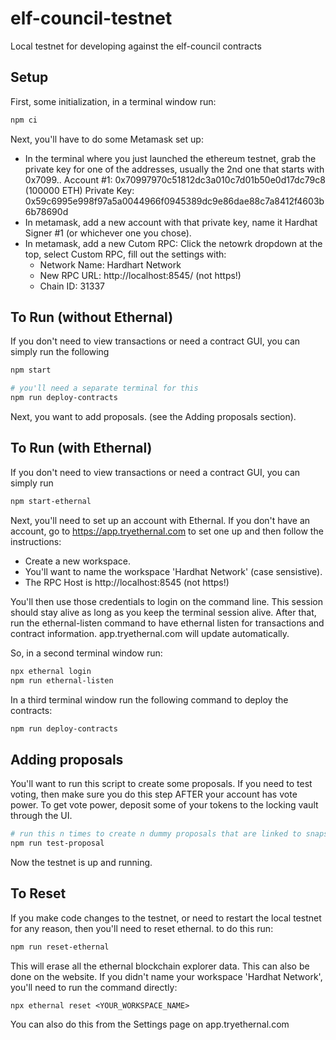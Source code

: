 # elf-council-testnet

Local testnet for developing against the elf-council contracts

## Setup

First, some initialization, in a terminal window run:

```bash
npm ci
```

Next, you'll have to do some Metamask set up:
  - In the terminal where you just launched the ethereum testnet, grab the private key for one of the
    addresses, usually the 2nd one that starts with 0x7099..
    Account #1: 0x70997970c51812dc3a010c7d01b50e0d17dc79c8 (100000 ETH)
    Private Key: 0x59c6995e998f97a5a0044966f0945389dc9e86dae88c7a8412f4603b6b78690d
  - In metamask, add a new account with that private key, name it Hardhat Signer #1 (or whichever
    one you chose).
  - In metamask, add a new Cutom RPC: Click the netowrk dropdown at the top, select Custom RPC, fill
    out the settings with:
      - Network Name: Hardhart Network
      - New RPC URL: http://localhost:8545/ (not https!)
      - Chain ID: 31337


## To Run (without Ethernal)

If you don't need to view transactions or need a contract GUI, you can simply run the following

```bash
npm start

# you'll need a separate terminal for this
npm run deploy-contracts
```

Next, you want to add proposals.  (see the Adding proposals section).

## To Run (with Ethernal)

If you don't need to view transactions or need a contract GUI, you can simply run

```bash
npm start-ethernal
```

Next, you'll need to set up an account with Ethernal. If you don't have an account, go to
https://app.tryethernal.com to set one up and then follow the instructions:
  - Create a new workspace.
  - You'll want to name the workspace 'Hardhat Network' (case sensistive).
  - The RPC Host is http://localhost:8545  (not https!)

You'll then use those credentials to login on the command line.  This session should stay alive as
long as you keep the terminal session alive.  After that, run the ethernal-listen command to have
ethernal listen for transactions and contract information. app.tryethernal.com will update
automatically.

So, in a second terminal window run:
```bash
npx ethernal login
npm run ethernal-listen
```

In a third terminal window run the following command to deploy the contracts:
```bash
npm run deploy-contracts
```

## Adding proposals

You'll want to run this script to create some proposals.  If you need to test voting, then make sure
you do this step AFTER your account has vote power.  To get vote power, deposit some of your tokens
to the locking vault through the UI.

```bash
# run this n times to create n dummy proposals that are linked to snapshot proposals.
npm run test-proposal
```

Now the testnet is up and running.

## To Reset

If you make code changes to the testnet, or need to restart the local testnet for any reason, then
you'll need to reset ethernal.  to do this run:

```bash
npm run reset-ethernal
```

This will erase all the ethernal blockchain explorer data.  This can also be done on the website.
If you didn't name your workspace 'Hardhat Network', you'll need to run the command directly:
```
npx ethernal reset <YOUR_WORKSPACE_NAME>
```
You can also do this from the Settings page on app.tryethernal.com
